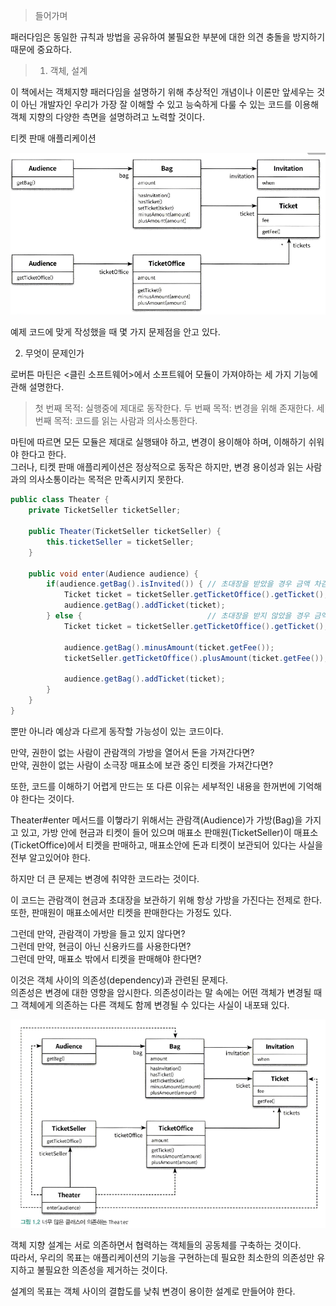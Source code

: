 > 들어가며

패러다임은 동일한 규칙과 방법을 공유하여 불필요한 부분에 대한 의견 충돌을 방지하기 때문에 중요하다.

> 01. 객체, 설계

이 책에서는 객체지향 패러다임을 설명하기 위해 추상적인 개념이나 이론만 앞세우는 것이 아닌 개발자인 우리가 가장 잘 이해할 수 있고 능숙하게 다룰 수 있는 코드를 이용해 객체 지향의 다양한 측면을 설명하려고 노력할 것이다.

티켓 판매 애플리케이션

![img.png](img.png)

예제 코드에 맞게 작성했을 때 몇 가지 문제점을 안고 있다.

02. 무엇이 문제인가

로버튼 마틴은 <클린 소프트웨어>에서 소프트웨어 모듈이 가져야하는 세 가지 기능에 관해 설명한다.

> 첫 번째 목적: 실행중에 제대로 동작한다.
> 두 번째 목적: 변경을 위해 존재한다.
> 세 번째 목적: 코드를 읽는 사람과 의사소통한다.

마틴에 따르면 모든 모듈은 제대로 실행돼야 하고, 변경이 용이해야 하며, 이해하기 쉬워야 한다고 한다.<br/>
그러나, 티켓 판매 애플리케이션은 정상적으로 동작은 하지만, 변경 용이성과 읽는 사람과의 의사소통이라는 목적은 만족시키지 못한다.

```java
public class Theater {
    private TicketSeller ticketSeller;

    public Theater(TicketSeller ticketSeller) {
        this.ticketSeller = ticketSeller;
    }
    
    public void enter(Audience audience) {
        if(audience.getBag().isInvited()) { // 초대장을 받았을 경우 금액 차감 없이 티켓 획득
            Ticket ticket = ticketSeller.getTicketOffice().getTicket();
            audience.getBag().addTicket(ticket);
        } else {                            // 초대장을 받지 않았을 경우 금액 차감 후 티켓 획득
            Ticket ticket = ticketSeller.getTicketOffice().getTicket();
            
            audience.getBag().minusAmount(ticket.getFee());
            ticketSeller.getTicketOffice().plusAmount(ticket.getFee());
            
            audience.getBag().addTicket(ticket);
        }
    }
}
```

뿐만 아니라 예상과 다르게 동작할 가능성이 있는 코드이다.

만약, 권한이 없는 사람이 관람객의 가방을 열어서 돈을 가져간다면?<br/>
만약, 권한이 없는 사람이 소극장 매표소에 보관 중인 티켓을 가져간다면?<br/>

또한, 코드를 이해하기 어렵게 만드는 또 다른 이유는 세부적인 내용을 한꺼번에 기억해야 한다는 것이다.

Theater#enter 메서드를 이햏라기 위해서는 관람객(Audience)가 가방(Bag)을 가지고 있고, 가방 안에 현금과 티켓이 들어 있으며 매표소 판매원(TicketSeller)이 매표소(TicketOffice)에서 티켓을 판매하고, 매표소안에 돈과 티켓이 보관되어 있다는 사실을 전부 알고있어야 한다.

하지만 더 큰 문제는 변경에 취약한 코드라는 것이다.

이 코드는 관람객이 현금과 초대장을 보관하기 위해 항상 가방을 가진다는 전제로 한다.<br/>
또한, 판매원이 매표소에서만 티켓을 판매한다는 가정도 있다.

그런데 만약, 관람객이 가방을 들고 있지 않다면?<br/>
그런데 만약, 현금이 아닌 신용카드를 사용한다면?<br/>
그런데 만약, 매표소 밖에서 티켓을 판매해야 한다면?

이것은 객체 사이의 의존성(dependency)과 관련된 문제다.<br/>
의존성은 변경에 대한 영향을 암시한다. 의존성이라는 말 속에는 어떤 객체가 변경될 때 그 객체에게 의존하는 다른 객체도 함께 변경될 수 있다는 사실이 내포돼 있다.

![img_1.png](img_1.png)



객체 지향 설계는 서로 의존하면서 협력하는 객체들의 공동체를 구축하는 것이다.<br/>
따라서, 우리의 목표는 애플리케이션의 기능을 구현하는데 필요한 최소한의 의존성만 유지하고 불필요한 의존성을 제거하는 것이다.

설계의 목표는 객체 사이의 결합도를 낮춰 변경이 용이한 설계로 만들어야 한다.
